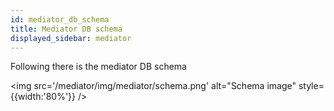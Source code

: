 ```yaml
---
id: mediator_db_schema
title: Mediator DB schema
displayed_sidebar: mediator
---
```


Following there is the mediator DB schema

<img src='/mediator/img/mediator/schema.png' alt="Schema image" style={{width:'80%'}} />

